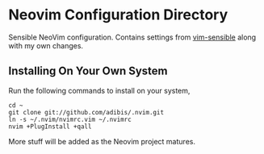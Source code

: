 # Neovim Configuration Directory

Sensible NeoVim configuration. Contains settings from [vim-sensible](https://github.com/tpope/vim-sensible) along with my own changes.

## Installing On Your Own System

Run the following commands to install on your system,

    cd ~
    git clone git://github.com/adibis/.nvim.git
    ln -s ~/.nvim/nvimrc.vim ~/.nvimrc
    nvim +PlugInstall +qall

More stuff will be added as the Neovim project matures.
